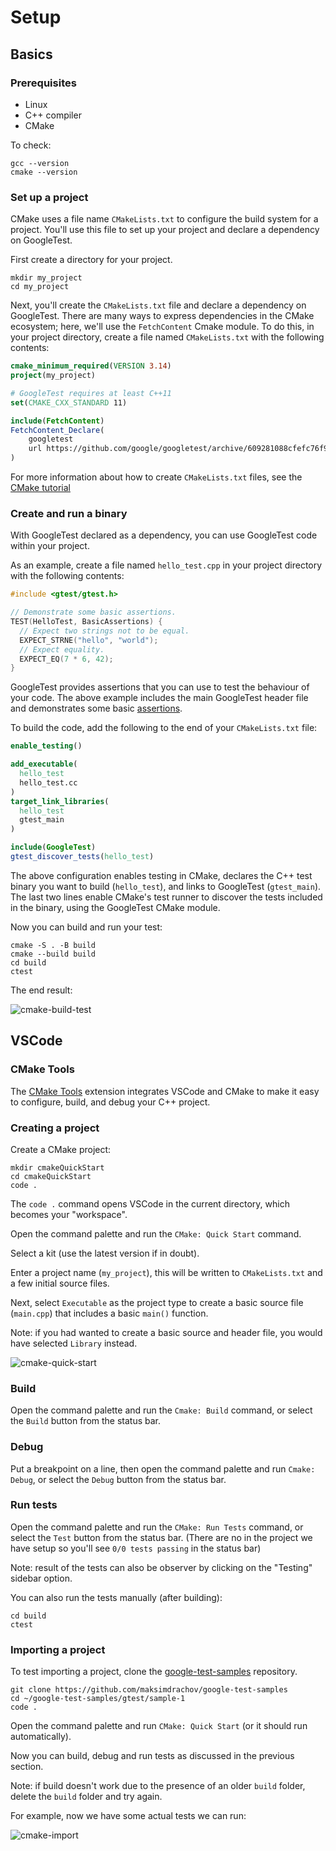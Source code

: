 # Setup

## Basics

### Prerequisites

- Linux
- C++ compiler
- CMake

To check:

```
gcc --version
cmake --version
```

### Set up a project

CMake uses a file name `CMakeLists.txt` to configure the build system for a project. You'll use this file to set up your project and declare a dependency on GoogleTest.

First create a directory for your project.

```
mkdir my_project
cd my_project
```

Next, you'll create the `CMakeLists.txt` file and declare a dependency on GoogleTest. There are many ways to express dependencies in the CMake ecosystem; here, we'll use the `FetchContent` Cmake module. To do this, in your project directory, create a file named `CMakeLists.txt` with the following contents:

```cmake
cmake_minimum_required(VERSION 3.14)
project(my_project)

# GoogleTest requires at least C++11
set(CMAKE_CXX_STANDARD 11)

include(FetchContent)
FetchContent_Declare(
    googletest
    url https://github.com/google/googletest/archive/609281088cfefc76f9d0ce82e1ff6c30cc3591e5.zip
)
```

For more information about how to create `CMakeLists.txt` files, see the [CMake tutorial](https://cmake.org/cmake/help/latest/guide/tutorial/index.html)

### Create and run a binary

With GoogleTest declared as a dependency, you can use GoogleTest code within your project.

As an example, create a file named `hello_test.cpp` in your project directory with the following contents:

```cpp
#include <gtest/gtest.h>

// Demonstrate some basic assertions.
TEST(HelloTest, BasicAssertions) {
  // Expect two strings not to be equal.
  EXPECT_STRNE("hello", "world");
  // Expect equality.
  EXPECT_EQ(7 * 6, 42);
}
```

GoogleTest provides assertions that you can use to test the behaviour of your code. The above example includes the main GoogleTest header file and demonstrates some basic [assertions](https://google.github.io/googletest/reference/assertions.html). 

To build the code, add the following to the end of your `CMakeLists.txt` file:

```cmake
enable_testing()

add_executable(
  hello_test
  hello_test.cc
)
target_link_libraries(
  hello_test
  gtest_main
)

include(GoogleTest)
gtest_discover_tests(hello_test)
```

The above configuration enables testing in CMake, declares the C++ test binary you want to build (`hello_test`), and links to GoogleTest (`gtest_main`). The last two lines enable CMake's test runner to discover the tests included in the binary, using the GoogleTest CMake module.

Now you can build and run your test:

```
cmake -S . -B build
cmake --build build
cd build
ctest
```

The end result:

![cmake-build-test](images/setup/cmake-build-test.png)

## VSCode

### CMake Tools

The [CMake Tools](https://code.visualstudio.com/docs/cpp/CMake-linux) extension integrates VSCode and CMake to make it easy to configure, build, and debug your C++ project.

### Creating a project

Create a CMake project:

```
mkdir cmakeQuickStart
cd cmakeQuickStart
code .
```

The `code .` command opens VSCode in the current directory, which becomes your "workspace".

Open the command palette and run the `CMake: Quick Start` command.

Select a kit (use the latest version if in doubt).

Enter a project name (`my_project`), this will be written to `CMakeLists.txt` and a few initial source files. 

Next, select `Executable` as the project type to create a basic source file (`main.cpp`) that includes a basic `main()` function.

Note: if you had wanted to create a basic source and header file, you would have selected `Library` instead.

![cmake-quick-start](images/setup/cmake-quick-start.png)

### Build

Open the command palette and run the `Cmake: Build` command, or select the `Build` button from the status bar.

### Debug

Put a breakpoint on a line, then open the command palette and run `Cmake: Debug`, or select the `Debug` button from the status bar.

### Run tests

Open the command palette and run the `CMake: Run Tests` command, or select the `Test` button from the status bar. (There are no in the project we have setup so you'll see `0/0 tests passing` in the status bar)

Note: result of the tests can also be observer by clicking on the "Testing" sidebar option.

You can also run the tests manually (after building):

```
cd build
ctest
```

### Importing a project

To test importing a project, clone the [google-test-samples](https://github.com/maksimdrachov/google-test-samples) repository.

```
git clone https://github.com/maksimdrachov/google-test-samples
cd ~/google-test-samples/gtest/sample-1
code .
```

Open the command palette and run `CMake: Quick Start` (or it should run automatically).

Now you can build, debug and run tests as discussed in the previous section.

Note: if build doesn't work due to the presence of an older `build` folder, delete the `build` folder and try again.

For example, now we have some actual tests we can run:

![cmake-import](images/setup/cmake-import.png)